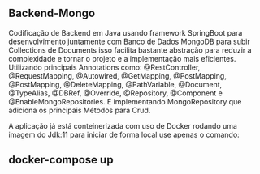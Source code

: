 ## Backend-Mongo

Codificação de Backend em Java usando framework SpringBoot para desenvolvimento juntamente com Banco de Dados MongoDB para subir Collections de Documents isso facilita
bastante abstração para reduzir a complexidade e tornar o projeto e a implementação mais eficientes.
Utilizando principais Annotations como: @RestController, @RequestMapping, @Autowired, @GetMapping, @PostMapping, @PostMapping, @DeleteMapping, @PathVariable, @Document,
@TypeAlias, @DBRef,  @Override, @Repository, @Component e @EnableMongoRepositories. E implementando MongoRepository que adiciona os principais Métodos para Crud.

A aplicação já está conteinerizada com uso de Docker rodando uma imagem do Jdk:11 para iniciar de forma local use apenas o comando:

## docker-compose up
